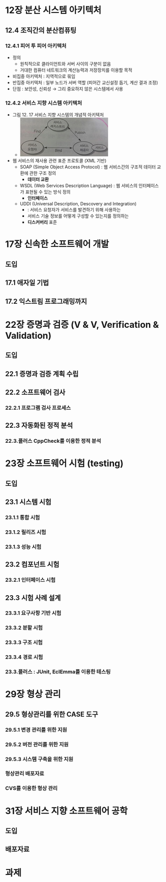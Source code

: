 12장 분산 시스템 아키텍처
=========================

12.4 조직간의 분산컴퓨팅
------------------------

### 12.4.1 피어 투 피어 아키텍처

-	정의
	-	원칙적으로 클라이언트와 서버 사이의 구분이 없음
	-	거대한 컴퓨터 네트워크의 계산능력과 저장장치를 이용할 목적
-	비집중 아키텍처 : 지역적으로 묶임
-	반집중 아키텍처 : 일부 노드가 서버 역할 (피어간 교신설정 돕기, 계산 결과 조정)
-	단점 : 보안성, 신뢰성 → 그리 중요하지 않은 시스템에서 사용

### 12.4.2 서비스 지향 시스템 아키텍처

-	그림 12. 17 서비스 지향 시스템의 개념적 아키텍처
	-	![](swe_matome_final-01.jpg)
-	웹 서비스의 재사용 관련 표준 프로토콜 (XML 기반)
	-	SOAP (Simple Object Access Protocol) : 웹 서비스간의 구조적 데이터 교환에 관한 구조 정의
		-	**데이터 교환**
	-	WSDL (Web Services Description Language) : 웹 서비스의 인터페이스가 표현될 수 있는 방식 정의
		-	**인터페이스**
	-	UDDI (Universal Description, Descovery and Integration)
		-	: 서비스 요청자가 서비스를 발견하기 위해 사용하는
		-	서비스 기술 정보를 어떻게 구성할 수 있는지를 정의하는
		-	**디스커버리** 표준

17장 신속한 소프트웨어 개발
===========================

도입
----

17.1 애자일 기법
----------------

17.2 익스트림 프로그래밍까지
----------------------------

22장 증명과 검증 (V & V, Verification & Validation)
===================================================

도입
----

22.1 증명과 검증 계획 수립
--------------------------

22.2 소프트웨어 검사
--------------------

### 22.2.1 프로그램 검사 프로세스

22.3 자동화된 정적 분석
-----------------------

### 22.3.플러스 CppCheck를 이용한 정적 분석

23장 소프트웨어 시험 (testing)
==============================

도입
----

23.1 시스템 시험
----------------

### 23.1.1 통합 시험

### 23.1.2 릴리즈 시험

### 23.1.3 성능 시험

23.2 컴포넌트 시험
------------------

### 23.2.1 인터페이스 시험

23.3 시험 사례 설계
-------------------

### 23.3.1 요구사항 기반 시험

### 23.3.2 분할 시험

### 23.3.3 구조 시험

### 23.3.4 경로 시험

### 23.3.플러스 : JUnit, EclEmma를 이용한 테스팅

29장 형상 관리
==============

29.5 형상관리를 위한 CASE 도구
------------------------------

### 29.5.1 변경 관리를 위한 지원

### 29.5.2 버전 관리를 위한 지원

### 29.5.3 시스템 구축을 위한 지원

### 형상관리 배포자료

### CVS를 이용한 형상 관리

31장 서비스 지향 소프트웨어 공학
================================

도입
----

배포자료
--------

과제
====
